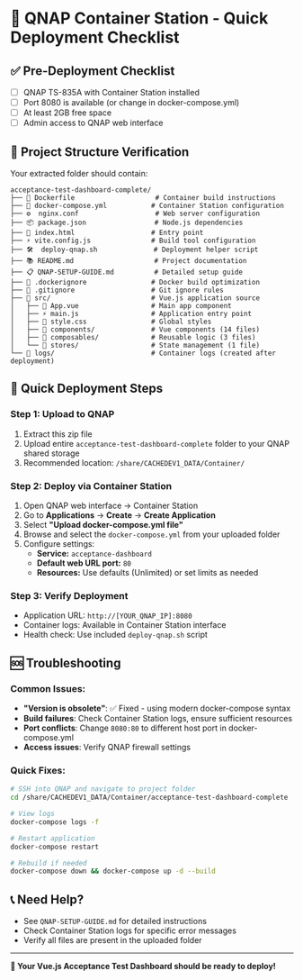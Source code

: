 # 🚀 QNAP Container Station - Quick Deployment Checklist

## ✅ Pre-Deployment Checklist

- [ ] QNAP TS-835A with Container Station installed
- [ ] Port 8080 is available (or change in docker-compose.yml)
- [ ] At least 2GB free space
- [ ] Admin access to QNAP web interface

## 📁 Project Structure Verification

Your extracted folder should contain:

```
acceptance-test-dashboard-complete/
├── 🐳 Dockerfile                    # Container build instructions
├── 🐳 docker-compose.yml           # Container Station configuration  
├── ⚙️  nginx.conf                   # Web server configuration
├── 📦 package.json                 # Node.js dependencies
├── 🎯 index.html                   # Entry point
├── ⚡ vite.config.js               # Build tool configuration
├── 🛠️  deploy-qnap.sh              # Deployment helper script
├── 📚 README.md                    # Project documentation
├── 📋 QNAP-SETUP-GUIDE.md          # Detailed setup guide
├── 🚫 .dockerignore                # Docker build optimization
├── 🚫 .gitignore                   # Git ignore rules
├── 📂 src/                         # Vue.js application source
│   ├── 🎨 App.vue                  # Main app component
│   ├── ⚡ main.js                  # Application entry point
│   ├── 🎨 style.css                # Global styles
│   ├── 📂 components/              # Vue components (14 files)
│   ├── 📂 composables/             # Reusable logic (3 files)
│   └── 📂 stores/                  # State management (1 file)
└── 📂 logs/                        # Container logs (created after deployment)
```

## 🎯 Quick Deployment Steps

### Step 1: Upload to QNAP
1. Extract this zip file
2. Upload entire `acceptance-test-dashboard-complete` folder to your QNAP shared storage
3. Recommended location: `/share/CACHEDEV1_DATA/Container/`

### Step 2: Deploy via Container Station
1. Open QNAP web interface → Container Station
2. Go to **Applications** → **Create** → **Create Application**
3. Select **"Upload docker-compose.yml file"**
4. Browse and select the `docker-compose.yml` from your uploaded folder
5. Configure settings:
   - **Service:** `acceptance-dashboard`
   - **Default web URL port:** `80`
   - **Resources:** Use defaults (Unlimited) or set limits as needed

### Step 3: Verify Deployment
- Application URL: `http://[YOUR_QNAP_IP]:8080`
- Container logs: Available in Container Station interface
- Health check: Use included `deploy-qnap.sh` script

## 🆘 Troubleshooting

### Common Issues:
- **"Version is obsolete"**: ✅ Fixed - using modern docker-compose syntax
- **Build failures**: Check Container Station logs, ensure sufficient resources
- **Port conflicts**: Change `8080:80` to different host port in docker-compose.yml
- **Access issues**: Verify QNAP firewall settings

### Quick Fixes:
```bash
# SSH into QNAP and navigate to project folder
cd /share/CACHEDEV1_DATA/Container/acceptance-test-dashboard-complete

# View logs
docker-compose logs -f

# Restart application
docker-compose restart

# Rebuild if needed
docker-compose down && docker-compose up -d --build
```

## 📞 Need Help?
- See `QNAP-SETUP-GUIDE.md` for detailed instructions
- Check Container Station logs for specific error messages
- Verify all files are present in the uploaded folder

---
**🎉 Your Vue.js Acceptance Test Dashboard should be ready to deploy!**
